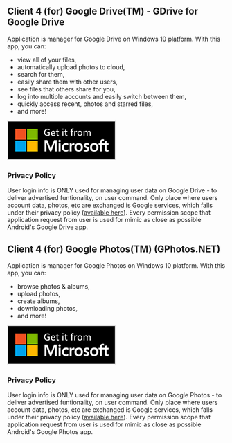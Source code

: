 ## Client 4 (for) Google Drive(TM) - GDrive for Google Drive
Application is manager for Google Drive on Windows 10 platform.
With this app, you can:
- view all of your files,
- automatically upload photos to cloud,
- search for them,
- easily share them with other users,
- see files that others share for you,
- log into multiple accounts and easily switch between them,
- quickly access recent, photos and starred files,
- and more!

<a href='//www.microsoft.com/store/apps/9NBLGGH3RM3R?cid=storebadge&ocid=badge'><img src='/images/getitfrommicrosoft.png' alt='Micrososft Store'/></a>
### Privacy Policy
User login info is ONLY used for managing user data on Google Drive - to deliver advertised funtionality, on user command. Only place where users account data, photos, etc are exchanged is Google services, which falls under their privacy policy ([available here](https://policies.google.com/privacy)). Every permission scope that application request from user is used for mimic as close as possible Android's Google Drive app.


## Client 4 (for) Google Photos(TM) (GPhotos.NET)
Application is manager for Google Photos on Windows 10 platform.
With this app, you can:
- browse photos & albums,
- upload photos,
- create albums,
- downloading photos,
- and more!

<a href='//www.microsoft.com/store/apps/9PF3WBGM9T14?cid=storebadge&ocid=badge'><img src='/images/getitfrommicrosoft.png' alt='Micrososft Store'/></a>
### Privacy Policy
User login info is ONLY used for managing user data on Google Photos - to deliver advertised funtionality, on user command. Only place where users account data, photos, etc are exchanged is Google services, which falls under their privacy policy ([available here](https://policies.google.com/privacy)). Every permission scope that application request from user is used for mimic as close as possible Android's Google Photos app.
